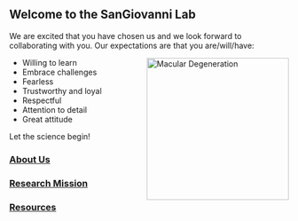 ## Welcome to the SanGiovanni Lab

We are excited that you have chosen us and we look forward to collaborating with you. Our expectations are that you are/will/have:  

<a title="BruceBlaus / CC BY-SA (https://creativecommons.org/licenses/by-sa/4.0)" href="https://commons.wikimedia.org/wiki/File:Macular_Degeneration.png"><img width="256" alt="Macular Degeneration" src="https://upload.wikimedia.org/wikipedia/commons/thumb/4/4b/Macular_Degeneration.png/512px-Macular_Degeneration.png" align="right"></a> 

- Willing to learn
- Embrace challenges
- Fearless
- Trustworthy and loyal
- Respectful
- Attention to detail
- Great attitude

Let the science begin!

### [About Us](https://dlgeiser.github.io/SanGiovanni-Lab/About)  
### [Research Mission](https://dlgeiser.github.io/SanGiovanni-Lab/Mission)  
### [Resources](https://dlgeiser.github.io/SanGiovanni-Lab/Resources)

